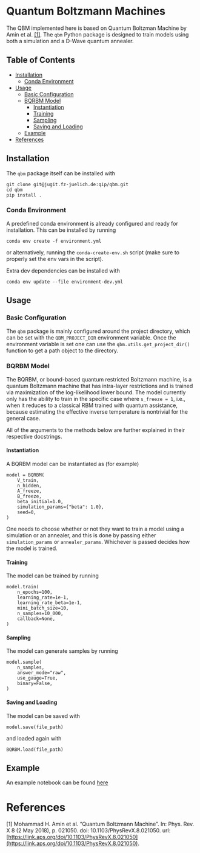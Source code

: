 # Quantum Boltzmann Machines
The QBM implemented here is based on Quantum Boltzman Machine by Amin et al. [[1]](#1).
The `qbm` Python package is designed to train models using both a simulation and a D-Wave quantum annealer.

## Table of Contents
* [Installation](#installation)
    * [Conda Environment](#conda-environment)
* [Usage](#usage)
    * [Basic Configuration](#basic-configuration)
    * [BQRBM Model](#bqrbm-model)
        * [Instantiation](#instantiation)
        * [Training](#training)
        * [Sampling](#sampling)
        * [Saving and Loading](#saving-and-loading)
    * [Example](#example)
* [References](#references)

## Installation
The `qbm` package itself can be installed with
```
git clone git@jugit.fz-juelich.de:qip/qbm.git
cd qbm
pip install .
```

### Conda Environment
A predefined conda environment is already configured and ready for installation.
This can be installed by running
```
conda env create -f environment.yml
```
or alternatively, running the `conda-create-env.sh` script (make sure to properly set the env vars in the script).

Extra dev dependencies can be installed with
```
conda env update --file environment-dev.yml
```

## Usage

### Basic Configuration
The `qbm` package is mainly configured around the project directory, which can be set with the `QBM_PROJECT_DIR` environment variable.
Once the environment variable is set one can use the `qbm.utils.get_project_dir()` function to get a path object to the directory.

### BQRBM Model
The BQRBM, or bound-based quantum restricted Boltzmann machine, is a quantum Boltzmann machine that has intra-layer restrictions and is trained via maximization of the log-likelihood lower bound.
The model currently only has the ability to train in the specific case where `s_freeze = 1`, i.e., when it reduces to a classical RBM trained with quantum assistance, because estimating the effective inverse temperature is nontrivial for the general case.

All of the arguments to the methods below are further explained in their respective docstrings.

#### Instantiation
A BQRBM model can be instantiated as (for example)
```
model = BQRBM(
    V_train,
    n_hidden,
    A_freeze,
    B_freeze,
    beta_initial=1.0,
    simulation_params={"beta": 1.0},
    seed=0,
)
```
One needs to choose whether or not they want to train a model using a simulation or an annealer, and this is done by passing either `simulation_params` or `annealer_params`.
Whichever is passed decides how the model is trained.

#### Training
The model can be trained by running
```
model.train(
    n_epochs=100,
    learning_rate=1e-1,
    learning_rate_beta=1e-1,
    mini_batch_size=10,
    n_samples=10_000,
    callback=None,
)
```

#### Sampling
The model can generate samples by running
```
model.sample(
    n_samples,
    answer_mode="raw",
    use_gauge=True,
    binary=False,
)
```

#### Saving and Loading
The model can be saved with
```
model.save(file_path)
```
and loaded again with
```
BQRBM.load(file_path)
```

## Example
An example notebook can be found [here](example/qbm_example.ipynb)

# References
<a name="1">[1]</a> Mohammad H. Amin et al. “Quantum Boltzmann Machine”. In: Phys. Rev. X 8 (2 May 2018), p. 021050. doi: 10.1103/PhysRevX.8.021050. url: [https://link.aps.org/doi/10.1103/PhysRevX.8.021050](https://link.aps.org/doi/10.1103/PhysRevX.8.021050).
